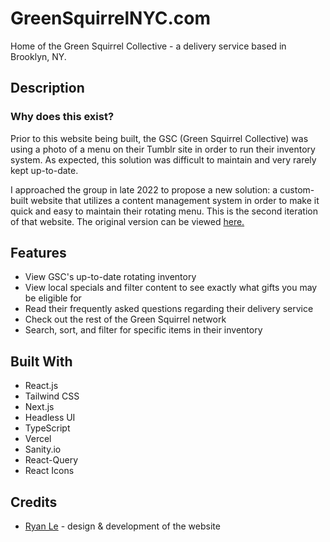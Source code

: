 # GreenSquirrelNYC.com

Home of the Green Squirrel Collective - a delivery service based in Brooklyn, NY.

## Description

### Why does this exist?
Prior to this website being built, the GSC (Green Squirrel Collective) was using a photo of a menu on their Tumblr site in order to run their inventory system. As expected, this solution was difficult to maintain and very rarely kept up-to-date. 

I approached the group in late 2022 to propose a new solution: a custom-built website that utilizes a content management system in order to make it quick and easy to maintain their rotating menu. This is the second iteration of that website. The original version can be viewed [here.](https://green-squirrel.vercel.app/)

## Features

* View GSC's up-to-date rotating inventory
* View local specials and filter content to see exactly what gifts you may be eligible for
* Read their frequently asked questions regarding their delivery service
* Check out the rest of the Green Squirrel network
* Search, sort, and filter for specific items in their inventory

## Built With

* React.js
* Tailwind CSS
* Next.js
* Headless UI
* TypeScript
* Vercel
* Sanity.io
* React-Query
* React Icons

## Credits

* [Ryan Le](https://ryanle.dev/) - design & development of the website 